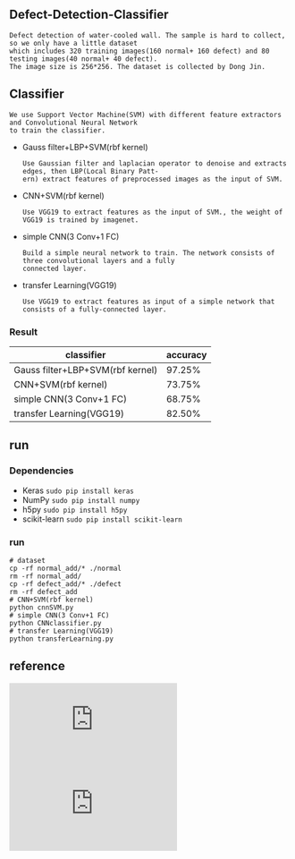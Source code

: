 ## Defect-Detection-Classifier
    Defect detection of water-cooled wall. The sample is hard to collect, so we only have a little dataset 
    which includes 320 training images(160 normal+ 160 defect) and 80 testing images(40 normal+ 40 defect). 
    The image size is 256*256. The dataset is collected by Dong Jin.
## Classifier 
    We use Support Vector Machine(SVM) with different feature extractors and Convolutional Neural Network 
    to train the classifier.
* Gauss filter+LBP+SVM(rbf kernel)
        
      Use Gaussian filter and laplacian operator to denoise and extracts edges, then LBP(Local Binary Patt-
      ern) extract features of preprocessed images as the input of SVM.
* CNN+SVM(rbf kernel)
        
      Use VGG19 to extract features as the input of SVM., the weight of VGG19 is trained by imagenet.
* simple CNN(3 Conv+1 FC)

      Build a simple neural network to train. The network consists of three convolutional layers and a fully
      connected layer.
* transfer Learning(VGG19)
    
      Use VGG19 to extract features as input of a simple network that consists of a fully-connected layer.
### Result
 
|           classifier                   |   accuracy   | 
|----------------------------------------|--------------|
|    Gauss filter+LBP+SVM(rbf kernel)    |    97.25%    | 
|         CNN+SVM(rbf kernel)            |    73.75%    | 
|       simple CNN(3 Conv+1 FC)          |    68.75%    | 
|       transfer Learning(VGG19)         |    82.50%    | 

## run
### Dependencies ###
* Keras `sudo pip install keras`
* NumPy `sudo pip install numpy`
* h5py `sudo pip install h5py`
* scikit-learn `sudo pip install scikit-learn`
### run ###
~~~
# dataset
cp -rf normal_add/* ./normal
rm -rf normal_add/
cp -rf defect_add/* ./defect
rm -rf defect_add
# CNN+SVM(rbf kernel)
python cnnSVM.py
# simple CNN(3 Conv+1 FC)
python CNNclassifier.py
# transfer Learning(VGG19)
python transferLearning.py
~~~
## reference
![scikit-learn tutorial](http://scikit-learn.org/dev/modules/generated/sklearn.svm.SVC.html) </br>
![Building powerful image classification models using very little data](https://blog.keras.io/building-powerful-image-classification-models-using-very-little-data.html)


  

    
    
